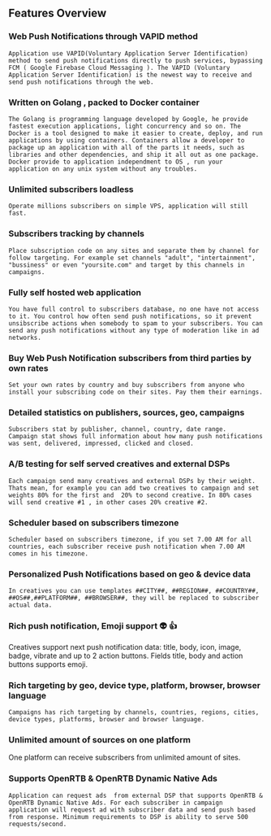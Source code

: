 
##  Features Overview



### Web Push Notifications through VAPID method 

    Application use VAPID(Voluntary Application Server Identification) method to send push notifications directly to push services, bypassing FCM ( Google Firebase Cloud Messaging ). The VAPID (Voluntary Application Server Identification) is the newest way to receive and send push notifications through the web. 

### Written on Golang , packed to Docker container

    The Golang is programming language developed by Google, he provide fastest execution applications, light concurrency and so on. The Docker is a tool designed to make it easier to create, deploy, and run applications by using containers. Containers allow a developer to package up an application with all of the parts it needs, such as libraries and other dependencies, and ship it all out as one package.  Docker provide to application independment to OS , run your application on any unix system without any troubles.

### Unlimited subscribers loadless

    Operate millions subscribers on simple VPS, application will still fast.
       
### Subscribers tracking by channels

    Place subscription code on any sites and separate them by channel for follow targeting. For example set channels "adult", "intertainment", "bussiness" or even "yoursite.com" and target by this channels in campaigns.

### Fully self hosted web application

    You have full control to subscribers database, no one have not access to it. You control how often send push notifications, so it prevent unsibscribe actions when somebody to spam to your subscribers. You can send any push notifications without any type of moderation like in ad networks.

### Buy Web Push Notification subscribers from third parties by own rates

    Set your own rates by country and buy subscribers from anyone who install your subscribing code on their sites. Pay them their earnings. 

### Detailed statistics on publishers, sources, geo, campaigns

    Subscribers stat by publisher, channel, country, date range.
    Campaign stat shows full information about how many push notifications was sent, delivered, impressed, clicked and closed.     

### A/B testing for self served creatives and external DSPs

    Each campaign send many creatives and external DSPs by their weight. Thats mean, for example you can add two creatives to campaign and set weights 80% for the first and  20% to second creative. In 80% cases will send creative #1 , in other cases 20% creative #2. 

### Scheduler based on subscribers timezone

    Scheduler based on subscribers timezone, if you set 7.00 AM for all countries, each subscriber receive push notification when 7.00 AM comes in his timezone.

### Personalized Push Notifications based on geo & device data

    In creatives you can use templates ##CITY##, ##REGION##, ##COUNTRY##, ##OS##,##PLATFORM##, ##BROWSER##, they will be replaced to subscriber actual data.

### Rich push notification, Emoji support 👽 👍

   Creatives support next push notification data:  title, body, icon, image, badge, vibrate and up to 2 action buttons. Fields title, body and action buttons supports emoji.

### Rich targeting by geo, device type, platform, browser, browser language

    Campaigns has rich targeting by channels, countries, regions, cities, device types, platforms, browser and browser language.

### Unlimited amount of sources on one platform

   One platform can receive subscribers from unlimited amount of sites.

### Supports OpenRTB & OpenRTB Dynamic Native Ads

    Application can request ads  from external DSP that supports OpenRTB & OpenRTB Dynamic Native Ads. For each subscriber in campaign application will request ad with subscriber data and send push based from response. Minimum requirements to DSP is ability to serve 500 requests/second.
